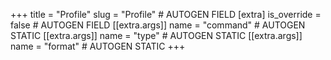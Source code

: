 +++
title = "Profile"
slug = "Profile" # AUTOGEN FIELD
[extra]
is_override = false # AUTOGEN FIELD
[[extra.args]]
name = "command" # AUTOGEN STATIC
[[extra.args]]
name = "type" # AUTOGEN STATIC
[[extra.args]]
name = "format" # AUTOGEN STATIC
+++